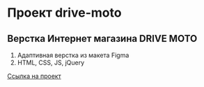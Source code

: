 # Проект drive-moto

## Верстка Интернет магазина DRIVE MOTO

1. Адаптивная верстка из макета Figma
2. HTML, CSS, JS, jQuery

[Ссылка на проект](https://drive-moto.svrprojects.ru)
